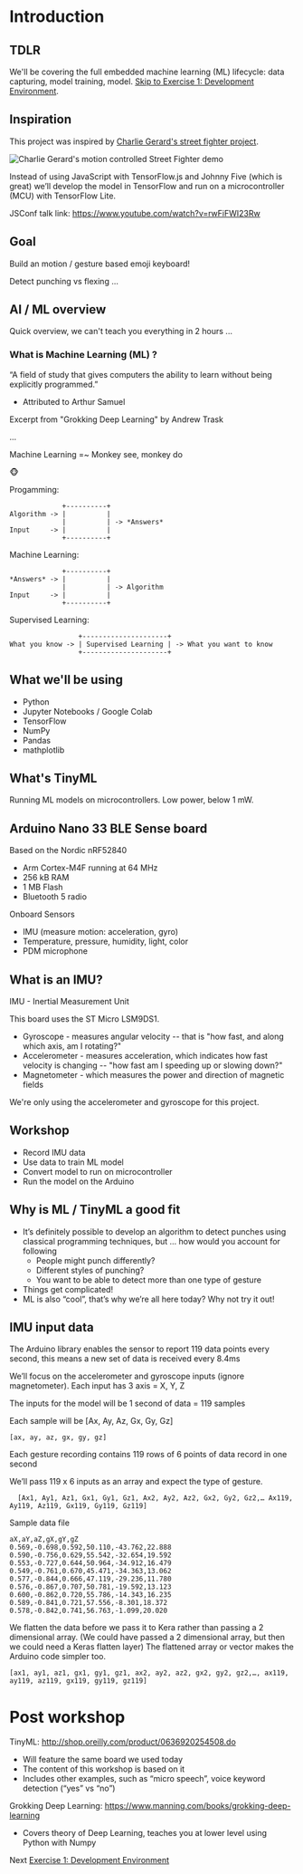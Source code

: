 # Introduction

## TDLR

We'll be covering the full embedded machine learning (ML) lifecycle: data capturing, model training, model. [Skip to Exercise 1: Development Environment](exercise1.md).


## Inspiration

This project was inspired by [Charlie Gerard's street fighter project](https://dev.to/devdevcharlie/play-street-fighter-with-body-movements-using-arduino-and-tensorflow-js-4kbi).

![Charlie Gerard's motion controlled Street Fighter demo](images/charlie_gerard_street_fighter.gif)

Instead of using JavaScript with TensorFlow.js and Johnny Five (which is great) we’ll develop the model in TensorFlow and run on a microcontroller (MCU) with TensorFlow Lite.

JSConf talk link: https://www.youtube.com/watch?v=rwFiFWI23Rw

## Goal

Build an motion / gesture based emoji keyboard!

Detect punching vs flexing ...

## AI / ML overview

Quick overview, we can't teach you everything in 2 hours ...

### What is Machine Learning (ML) ?

“A field of study that gives computers the ability to learn without being explicitly programmed.” 
- Attributed to Arthur Samuel

Excerpt from "Grokking Deep Learning" by Andrew Trask 

...

Machine Learning =~ Monkey see, monkey do

🐵


Progamming:

```
             +----------+
Algorithm -> |          |
             |          | -> *Answers*
Input     -> |          |
             +----------+
```

Machine Learning:

```
             +----------+
*Answers* -> |          |
             |          | -> Algorithm
Input     -> |          |
             +----------+
```

Supervised Learning:

```
                 +---------------------+
What you know -> | Supervised Learning | -> What you want to know
                 +---------------------+
```

## What we'll be using

* Python
* Jupyter Notebooks / Google Colab
* TensorFlow
* NumPy
* Pandas
* mathplotlib

## What's TinyML

Running ML models on microcontrollers. Low power, below 1 mW.

## Arduino Nano 33 BLE Sense board

Based on the Nordic nRF52840
* Arm Cortex-M4F running at 64 MHz
* 256 kB RAM
* 1 MB Flash
* Bluetooth 5 radio

Onboard Sensors
* IMU (measure motion: acceleration, gyro)
* Temperature, pressure, humidity, light, color
* PDM microphone

## What is an IMU?

IMU - Inertial Measurement Unit

This board uses the ST Micro LSM9DS1.

* Gyroscope - measures angular velocity -- that is "how fast, and along which axis, am I rotating?"
* Accelerometer - measures acceleration, which indicates how fast velocity is changing -- "how fast am I speeding up or slowing down?" 
* Magnetometer - which measures the power and direction of magnetic fields

We're only using the accelerometer and gyroscope for this project.


## Workshop

* Record IMU data
* Use data to train ML model
* Convert model to run on microcontroller
* Run the model on the Arduino

## Why is ML / TinyML a good fit

* It’s definitely possible to develop an algorithm to detect punches using classical programming techniques, but … how would you account for following
  * People might punch differently?
  * Different styles of punching?
  * You want to be able to detect more than one type of gesture
* Things get complicated!
* ML is also “cool”, that’s why we’re all here today? Why not try it out!

## IMU input data


The Arduino library enables the sensor to report 119 data points every second, this means a new set of data is received every 8.4ms


We’ll focus on the accelerometer and gyroscope inputs (ignore magnetometer). Each input has 3 axis = X, Y, Z

The inputs for the model will be 1 second of data = 119 samples

Each sample will be [Ax, Ay, Az, Gx, Gy, Gz]


```
[ax, ay, az, gx, gy, gz]
```

Each gesture recording contains 119 rows of 6 points of data record in one second

We’ll pass 119 x 6 inputs as an array and expect the type of gesture.


```
  [Ax1, Ay1, Az1, Gx1, Gy1, Gz1, Ax2, Ay2, Az2, Gx2, Gy2, Gz2,… Ax119, Ay119, Az119, Gx119, Gy119, Gz119]
```

Sample data file

```
aX,aY,aZ,gX,gY,gZ
0.569,-0.698,0.592,50.110,-43.762,22.888
0.590,-0.756,0.629,55.542,-32.654,19.592
0.553,-0.727,0.644,50.964,-34.912,16.479
0.549,-0.761,0.670,45.471,-34.363,13.062
0.577,-0.844,0.666,47.119,-29.236,11.780
0.576,-0.867,0.707,50.781,-19.592,13.123
0.600,-0.862,0.720,55.786,-14.343,16.235
0.589,-0.841,0.721,57.556,-8.301,18.372
0.578,-0.842,0.741,56.763,-1.099,20.020

```

We flatten the data before we pass it to Kera rather than passing a 2 dimensional array.
(We could have passed a 2 dimensional array, but then we could need a Keras flatten layer)
The flattened array or vector makes the Arduino code simpler too.


```
[ax1, ay1, az1, gx1, gy1, gz1, ax2, ay2, az2, gx2, gy2, gz2,…, ax119, ay119, az119, gx119, gy119, gz119]
```

# Post workshop

TinyML: http://shop.oreilly.com/product/0636920254508.do
* Will feature the same board we used today
* The content of this workshop is based on it
* Includes other examples, such as “micro speech”, voice keyword detection (“yes” vs “no”)


Grokking Deep Learning: https://www.manning.com/books/grokking-deep-learning
* Covers theory of Deep Learning, teaches you at lower level using Python with Numpy

Next [Exercise 1: Development Environment](exercise1.md)

